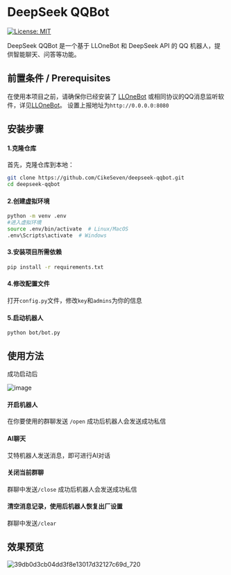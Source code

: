 # DeepSeek QQBot

[![License: MIT](https://img.shields.io/badge/License-MIT-yellow.svg)](https://opensource.org/licenses/MIT)

DeepSeek QQBot 是一个基于 LLOneBot 和 DeepSeek API 的 QQ 机器人，提供智能聊天、问答等功能。
## 前置条件 / Prerequisites

在使用本项目之前，请确保你已经安装了 [LLOneBot](https://github.com/LLOneBot/LLOneBot) 或相同协议的QQ消息监听软件，详见[LLOneBot](https://github.com/LLOneBot/LLOneBot)。
设置上报地址为`http://0.0.0.0:8080`

## 安装步骤

#### 1.克隆仓库

首先，克隆仓库到本地：

```bash
git clone https://github.com/CikeSeven/deepseek-qqbot.git
cd deepseek-qqbot
```
#### 2.创建虚拟环境
```bash
python -m venv .env
#进入虚拟环境
source .env/bin/activate  # Linux/MacOS
.env\Scripts\activate  # Windows
```
#### 3.安装项目所需依赖
```bash
pip install -r requirements.txt
```
#### 4.修改配置文件
打开`config.py`文件，修改`key`和`admins`为你的信息
#### 5.启动机器人
```
python bot/bot.py
```

## 使用方法
成功启动后

![image](https://github.com/user-attachments/assets/33d1584c-e349-4fd5-9c6f-e90aed0de832)

#### 开启机器人
在你要使用的群聊发送 `/open` 
成功后机器人会发送成功私信

#### AI聊天
艾特机器人发送消息，即可进行AI对话

#### 关闭当前群聊
群聊中发送`/close`
成功后机器人会发送成功私信

#### 清空消息记录，使用后机器人恢复出厂设置
群聊中发送`/clear`

## 效果预览

![39db0d3cb04dd3f8e13017d32127c69d_720](https://github.com/user-attachments/assets/f6839acf-f99e-4308-900f-635c6cd27082)

